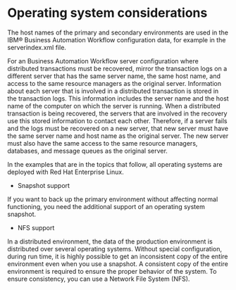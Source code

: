 # Operating system considerations

The host names of the primary and secondary environments are used in the IBM® Business Automation
Workflow configuration data,
for example in the serverindex.xml file.

For an Business Automation Workflow server configuration where
distributed transactions must be recovered, mirror the transaction logs on a different server that
has the same server name, the same host name, and access to the same resource managers as the
original server. Information about each server that is involved in a distributed transaction is
stored in the transaction logs. This information includes the server name and the host name of the
computer on which the server is running. When a distributed transaction is being recovered, the
servers that are involved in the recovery use this stored information to contact each other.
Therefore, if a server fails and the logs must be recovered on a new server, that new server must
have the same server name and host name as the original server. The new server must also have the
same access to the same resource managers, databases, and message queues as the original server.

In the examples that are in the topics that follow, all operating systems are deployed with Red
Hat Enterprise Linux.

- Snapshot support

If you want to back up the primary environment without affecting normal functioning, you need the additional support of an operating system snapshot.
- NFS support

In a distributed environment, the data of the production environment is distributed over several operating systems. Without special configuration, during run time, it is highly possible to get an inconsistent copy of the entire environment even when you use a snapshot. A consistent copy of the entire environment is required to ensure the proper behavior of the system. To ensure consistency, you can use a Network File System (NFS).